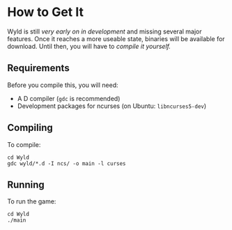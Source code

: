 # How to Get It

Wyld is still *very early on in development* and missing several major
features.  Once it reaches a more useable state, binaries will be
available for download.  Until then, you will have to *compile it
yourself.*

## Requirements

Before you compile this, you will need:

* A D compiler (`gdc` is recommended)
* Development packages for ncurses (on Ubuntu: `libncurses5-dev`)

## Compiling

To compile:

    cd Wyld
    gdc wyld/*.d -I ncs/ -o main -l curses

## Running

To run the game:

    cd Wyld
    ./main
